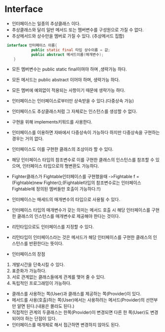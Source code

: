 # Interface
- 인터페이스는 일종의 추상클래스 이다.
- 추상클래스와 달리 일반 메서드 또는 멤버변수를 구성원으로 가질 수 없다.
- 추상메서드와 상수만을 멤버로 가질 수 있다. (추상메서드 집합)
```java
 interface 인터페이스 이름{
            public static final 타입 상수이름 = 값;
            public abstract 메서드이름(매개변수);
    }
 ```   
- 모든 멤버변수는 public static final이여야 하며 ,생략가능 하다.
- 모든 메서드는 public abstract 이어야 하며, 생략가능 하다.
- 모든 멤버에 예외없이 적용되는 사항이기 때문에 생략가능 하다.

- 인터페이스는 인터페이스로부터만 상속받을 수 있다.(다중상속 가능)

- 인터페이스도 추상클래스처럼 그 자체로는 인스턴스를 생성할 수 없다.
- 구현을 위해 implements키워드를 사용한다.

- 인터페이스를 이용하면 자바에서 다중상속이 가능하다 하지만 다중상속을 구현하는 경우는 거의 없다.

- 인터페이스도 이를 구현한 클래스의 조상이라 할 수 있다.
- 해당 인터페이스 타입의 참조변수로 이를 구현한 클래스의 인스턴스를 참조할 수 있으며, 인터페이스 타입으로의 형변환도 가능하다.
- Fighter클래스가 Fightable인터페이스를 구현했을때
->Fightable f = (Fightable)new Fighter();(Fightable타입의 참조변수로는 인터페이스 Fightable에 정의된 멤버들만 호출이 가능하다.!!)

- 인터페이스는 매세드의 매개변수의 타입으로 사용될 수 있다.
- 인터페이스 타입의 매개변수가 갖는 의미는 메서드 호출 시 해당 인터페이스를 구현한 클래스의 인스턴스를 매개변수로 제공해야 한다는 것이다.

- 리턴타입으로도 인터페이스를 지정할 수 있다.
- 리턴타입이 인터페이스라는 것은 메서드가 해당 인터페이스를 구현한 클래스의 인스턴스를 반환한다는 뜻이다.

- 인터페이스의 장점
 1. 개발시간을 단축시킬 수 있다.
 2. 표준화가 가능하다.
 3. 서로 관계없는 클래스들에게 관계를 맺어 줄 수 있다.
 4. 독립적인 프로그래밍이 가능하다.

- 클래스를 사용하는 쪽(User)과 클래스를 제공하는 쪽(Provider)이 있다.
- 메서드를 사용(호출)하는 쪽(User)에서는 사용하려는 메서드(Provider)의 선언부 만 알면 된다.(내용은 몰라도 된다.)
- 직접적인 관계의 두클래스는 한쪽(Provider)이 변경되면 다른 한 쪽(User)도 변경되어야 하는 단점이 있다.
- 인터페이스를 매개체로 해서 접근하면 변경하지 않아도 된다.
